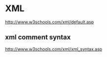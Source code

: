 # XML  

http://www.w3schools.com/xml/default.asp


## xml comment syntax  



http://www.w3schools.com/xml/xml_syntax.asp









